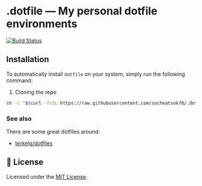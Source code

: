 # .dotfile — My personal dotfile environments

[![Build Status](https://travis-ci.com/socheatsok78/.dotfile.svg?branch=master)][travis-ci-status]

## Installation

To automatically install `dotfile` on your system, simply run the following command:

1. Cloning the repo
```sh
sh -c "$(curl -fsSL https://raw.githubusercontent.com/socheatsok78/.dotfile/master/install)"
```

### See also
There are some great dotfiles around:
- [terkelg/dotfiles](https://github.com/terkelg/dotfiles)

## :memo: License
Licensed under the [MIT License](LICENSE).

[travis-ci-status]: https://travis-ci.com/socheatsok78/.dotfile

